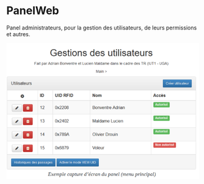 # PanelWeb
Panel administrateurs, pour la gestion des utilisateurs, de leurs permissions et autres.

![](images/1.PNG)
